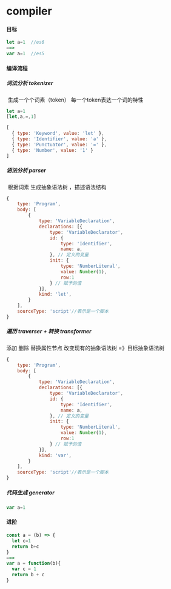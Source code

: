 # compiler

#### 目标

```js
let a=1  //es6
==>
var a=1  //es5
```

#### 编译流程

##### 词法分析 tokenizer

​	生成一个个词素（token） 每一个token表达一个词的特性

```js
let a=1
[let,a,=,1]
```

```js
[
  { type: 'Keyword', value: 'let' },
  { type: 'Identifier', value: 'a' },
  { type: 'Punctuator', value: '=' },
  { type: 'Number', value: '1' }
]
```



##### 语法分析 parser

​	根据词素 生成抽象语法树 ，描述语法结构

```js
{
    type: 'Program',
    body: [
        {
            type: 'VariableDeclaration',
            declarations: [{
                type: 'VariableDeclarator',
                id: {
                    type: 'Identifier',
                    name: a,
                }, // 定义的变量
                init: {
                    type: 'NumberLiteral',
                    value: Number(1),
                    row:1
                } // 赋予的值
            }],
            kind: 'let',
        }
    ],
    sourceType: 'script'//表示是一个脚本
}
```



##### 遍历 traverser + 转换 transformer

添加 删除 替换属性节点   改变现有的抽象语法树 =》目标抽象语法树

```js
{
    type: 'Program',
    body: [
        {
            type: 'VariableDeclaration',
            declarations: [{
                type: 'VariableDeclarator',
                id: {
                    type: 'Identifier',
                    name: a,
                }, // 定义的变量
                init: {
                    type: 'NumberLiteral',
                    value: Number(1),
                    row:1
                } // 赋予的值
            }],
            kind: 'var',
        }
    ],
    sourceType: 'script'//表示是一个脚本
}
```



##### 代码生成 generator

```js
var a=1
```



#### 进阶

```js
const a = (b) => {
  let c=1
  return b+c
}
==>
var a = function(b){
  var c = 1
  return b + c
}
```

